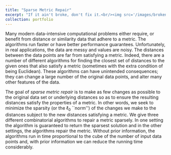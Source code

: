 ```yaml
---
title: "Sparse Metric Repair"
excerpt: "If it ain't broke, don't fix it.<br/><img src='/images/broken_metric.png'>"
collection: portfolio
---
```


Many modern data-intensive computational problems either require, or benefit from distance or similarity data that adhere to a metric. The algorithms run faster or have better performance guarantees. Unfortunately, in real applications, the data are messy and values are noisy. The distances between the data points are far from satisfying a metric. Indeed, there are a number of different algorithms for finding the closest set of distances to the given ones that also satisfy a metric (sometimes with the extra condition of being Euclidean). These algorithms can have unintended consequences; they can change a large number of the original data points, and alter many other features of the data. 

The goal of *sparse metric repair* is to make as few changes as possible to the original data set or underlying distances so as to ensure the resulting distances satisfy the properties of a metric. In other words, we seek to minimize the sparsity (or the $\ell_0$ ``norm'') of the changes we make to the distances subject to the new distances satisfying a metric. We give three different combinatorial algorithms to repair a metric sparsely. In one setting the algorithm is guaranteed to return the sparsest solution and in the other settings, the algorithms repair the metric. Without prior information, the algorithms run in time proportional to the cube of the number of input data points and, with prior information we can reduce the running time considerably. 

